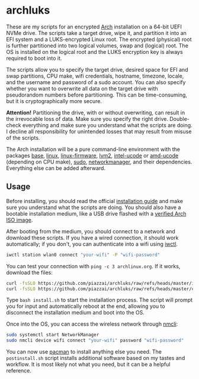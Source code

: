 # archluks

These are my scripts for an encrypted [Arch](https://www.archlinux.org) installation on a 64-bit UEFI NVMe drive. The scripts take a target drive, wipe it, and partition it into an EFI system and a LUKS-encrypted Linux root. The encrypted (physical) root is further partitioned into two logical volumes, swap and (logical) root. The OS is installed on the logical root and the LUKS encryption key is always required to boot into it.

The scripts allow you to specify the target drive, desired space for EFI and swap partitions, CPU make, wifi credentials, hostname, timezone, locale, and the username and password of a sudo account. You can also specify whether you want to overwrite all data on the target drive with pseudorandom numbers before partitioning. This can be time-consuming, but it is cryptographically more secure.

**Attention!** Partitioning the drive, with or without overwriting, can result in the irrevocable loss of data. Make sure you specify the right drive. Double-check everything and make sure you understand what the scripts are doing. I decline all responsibility for unintended losses that may result from misuse of the scripts.

The Arch installation will be a pure command-line environment with the packages [base](https://archlinux.org/packages/core/any/base/), [linux](https://archlinux.org/packages/core/x86_64/linux/), [linux-firmware](https://archlinux.org/packages/core/any/linux-firmware/), [lvm2](https://archlinux.org/packages/core/x86_64/lvm2/), [intel-ucode](https://archlinux.org/packages/extra/any/intel-ucode/) or [amd-ucode](https://archlinux.org/packages/core/any/amd-ucode/) (depending on CPU make), [sudo](https://archlinux.org/packages/core/x86_64/sudo/), [networkmanager](https://archlinux.org/packages/extra/x86_64/networkmanager/), and their dependencies. Everything else can be added afterward.

## Usage

Before installing, you should read the official [installation guide](https://wiki.archlinux.org/title/Installation_guide) and make sure you understand what the scripts are doing. You should also have a bootable installation medium, like a USB drive flashed with a [verified Arch ISO image](https://archlinux.org/download/).

After booting from the medium, you should connect to a network and download these scripts. If you have a wired connection, it should work automatically; if you don't, you can authenticate into a wifi using [iwctl](https://man.archlinux.org/man/iwctl).

```sh
iwctl station wlan0 connect "your-wifi" -P "wifi-password"
```

You can test your connection with `ping -c 3 archlinux.org`. If it works, download the files:

```sh
curl -fsSLO https://github.com/piazzai/archluks/raw/refs/heads/master/install.sh
curl -fsSLO https://github.com/piazzai/archluks/raw/refs/heads/master/chroot.sh
```

Type `bash install.sh` to start the installation process. The script will prompt you for input and automatically reboot at the end, allowing you to disconnect the installation medium and boot into the OS.

Once into the OS, you can access the wireless network through [nmcli](https://man.archlinux.org/man/nmcli):

```sh
sudo systemctl start NetworkManager
sudo nmcli device wifi connect "your-wifi" password "wifi-password"
```

You can now use [pacman](https://man.archlinux.org/man/pacman) to install anything else you need. The `postinstall.sh` script installs additional software based on my tastes and workflow. It is most likely not what you need, but it can be a helpful reference.

